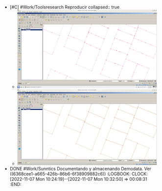 - [#C] #Work/Toolsresearch Reproducir
  collapsed:: true
  - ![antes.png](../assets/antes_1667737032448_0.png)
  - ![despues.png](../assets/despues_1667737043168_0.png)
- DONE #Work/Sunntics Documentando y almacenando Demodata. Ver ((6368cee1-a665-426b-86b6-6f38909882c6))
  :LOGBOOK:
  CLOCK: [2022-11-07 Mon 10:24:19]--[2022-11-07 Mon 10:32:50] =>  00:08:31
  :END: